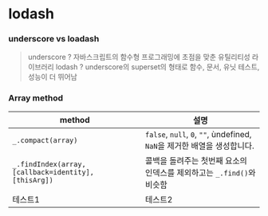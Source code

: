 # lodash

### underscore vs loadash 
> underscore ? 자바스크립트의 함수형 프로그래밍에 초점을 맞춘 유틸리티성 라이브러리
> lodash ? underscore의 superset의 형태로 함수, 문서, 유닛 테스트, 성능이 더 뛰어남

### Array method

|method|설명|
|------|---|
|```_.compact(array)```|```false```, `null`, `0`, `""`, ùndefined, `NaN`을 제거한 배열을 생성합니다.|
|`_.findIndex(array, [callback=identity], [thisArg])`|콜백을 돌려주는 첫번째 요소의 인덱스를 제외하고는 `_.find()`와 비슷함|
|테스트1|테스트2|
